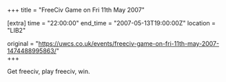 +++
title = "FreeCiv Game on Fri 11th May 2007"

[extra]
time = "22:00:00"
end_time = "2007-05-13T19:00:00Z"
location = "LIB2"

original = "https://uwcs.co.uk/events/freeciv-game-on-fri-11th-may-2007-1474488995863/"    
+++

Get freeciv, play freeciv, win.

